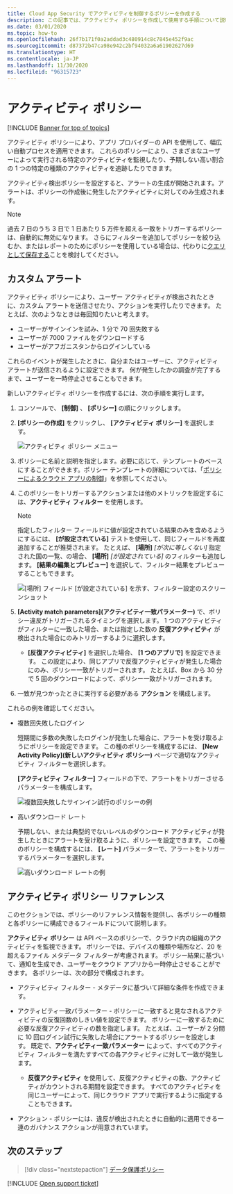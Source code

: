 ```yaml
---
title: Cloud App Security でアクティビティを制御するポリシーを作成する
description: この記事では、アクティビティ ポリシーを作成して使用する手順について説明します。
ms.date: 03/01/2020
ms.topic: how-to
ms.openlocfilehash: 26f7b171f0a2addad3c480914c8c7845e452f9ac
ms.sourcegitcommit: d87372b47ca98e942c2bf94032a6a61902627d69
ms.translationtype: HT
ms.contentlocale: ja-JP
ms.lasthandoff: 11/30/2020
ms.locfileid: "96315723"
---
```

# <a name="activity-policies"></a>アクティビティ ポリシー

[!INCLUDE [Banner for top of topics](includes/banner.md)]

アクティビティ ポリシーにより、アプリ プロバイダーの API を使用して、幅広い自動プロセスを適用できます。 これらのポリシーにより、さまざまなユーザーによって実行される特定のアクティビティを監視したり、予期しない高い割合の 1 つの特定の種類のアクティビティを追跡したりできます。

アクティビティ検出ポリシーを設定すると、アラートの生成が開始されます。アラートは、ポリシーの作成後に発生したアクティビティに対してのみ生成されます。

> [!NOTE]
> 過去 7 日のうち 3 日で 1 日あたり 5 万件を超える一致をトリガーするポリシーは、自動的に無効になります。 さらにフィルターを追加してポリシーを絞り込むか、またはレポートのためにポリシーを使用している場合は、代わりに[クエリとして保存する](activity-filters-queries.md#activity-queries)ことを検討してください。

## <a name="custom-alerts"></a>カスタム アラート

アクティビティ ポリシーにより、ユーザー アクティビティが検出されたときに、カスタム アラートを送信させたり、アクションを実行したりできます。 たとえば、次のようなときは毎回知りたいと考えます。

- ユーザーがサインインを試み、1 分で 70 回失敗する
- ユーザーが 7000 ファイルをダウンロードする
- ユーザーがアフガニスタンからログインしている

これらのイベントが発生したときに、自分またはユーザーに、アクティビティ アラートが送信されるように設定できます。 何が発生したかの調査が完了するまで、ユーザーを一時停止させることもできます。

新しいアクティビティ ポリシーを作成するには、次の手順を実行します。

1. コンソールで、 **[制御]** 、 **[ポリシー]** の順にクリックします。

2. **[ポリシーの作成]** をクリックし、 **[アクティビティ ポリシー]** を選択します。

     ![アクティビティ ポリシー メニュー](media/activity-policy-menu.png)

3. ポリシーに名前と説明を指定します。必要に応じて、テンプレートのベースにすることができます。ポリシー テンプレートの詳細については、「[ポリシーによるクラウド アプリの制御](control-cloud-apps-with-policies.md)」を参照してください。

4. このポリシーをトリガーするアクションまたは他のメトリックを設定するには、**アクティビティ フィルター** を使用します。
    > [!NOTE]
    > 指定したフィルター フィールドに値が設定されている結果のみを含めるようにするには、 **[が設定されている]** テストを使用して、同じフィールドを再度追加することが推奨されます。 たとえば、 **[場所]** *[が次に等しくない]* 指定された国の一覧、の場合、 **[場所]** *[が設定されている]* のフィルターも追加します。 **[結果の編集とプレビュー]** を選択して、フィルター結果をプレビューすることもできます。
    >
    > ![[場所] フィールド [が設定されている] を示す、フィルター設定のスクリーンショット](media/activity-example-location-isset.png)

5. **[Activity match parameters]\(アクティビティ一致パラメーター\)** で、ポリシー違反がトリガーされるタイミングを選択します。 1 つのアクティビティがフィルターに一致した場合、または指定した数の **反復アクティビティ** が検出された場合にのみトリガーするように選択します。
    - **[反復アクティビティ]** を選択した場合、 **[1 つのアプリで]** を設定できます。 この設定により、同じアプリで反復アクティビティが発生した場合にのみ、ポリシー一致がトリガーされます。 たとえば、Box から 30 分で 5 回のダウンロードによって、ポリシー一致がトリガーされます。

6. 一致が見つかったときに実行する必要がある **アクション** を構成します。

これらの例を確認してください。

- 複数回失敗したログイン

    短期間に多数の失敗したログインが発生した場合に、アラートを受け取るようにポリシーを設定できます。 この種のポリシーを構成するには、 **[New Activity Policy]\(新しいアクティビティ ポリシー\)** ページで適切なアクティビティ フィルターを選択します。

    **[アクティビティ フィルター]** フィールドの下で、アラートをトリガーさせるパラメーターを構成します。

    ![複数回失敗したサインイン試行のポリシーの例](media/multiple-failed-log-on-attempts-policy-example.png "複数の失敗したログオン試行ポリシーの例")

- 高いダウンロード レート

    予期しない、または典型的でないレベルのダウンロード アクティビティが発生したときにアラートを受け取るように、ポリシーを設定できます。 この種のポリシーを構成するには、 **[レート]** パラメーターで、アラートをトリガーするパラメーターを選択します。

    ![高いダウンロード レートの例](media/high-download-rate-example.png "高いダウンロード レートの例")

## <a name="activity-policy-reference"></a>アクティビティ ポリシー リファレンス

このセクションでは、ポリシーのリファレンス情報を提供し、各ポリシーの種類と各ポリシーに構成できるフィールドについて説明します。

**アクティビティ ポリシー** は API ベースのポリシーで、クラウド内の組織のアクティビティを監視できます。 ポリシーでは、デバイスの種類や場所など、20 を超えるファイル メタデータ フィルターが考慮されます。 ポリシー結果に基づいて、通知を生成でき、ユーザーをクラウド アプリから一時停止させることができます。
各ポリシーは、次の部分で構成されます。

- アクティビティ フィルター - メタデータに基づいて詳細な条件を作成できます。

- アクティビティ一致パラメーター - ポリシーに一致すると見なされるアクティビティの反復回数のしきい値を設定できます。  ポリシーに一致するために必要な反復アクティビティの数を指定します。 たとえば、ユーザーが 2 分間に 10 回ログイン試行に失敗した場合にアラートするポリシーを設定します。 既定で、**アクティビティ一致パラメーター** によって、すべてのアクティビティ フィルターを満たすすべての各アクティビティに対して一致が発生します。

  - **反復アクティビティ** を使用して、反復アクティビティの数、アクティビティがカウントされる期間を設定できます。 すべてのアクティビティを同じユーザーによって、同じクラウド アプリで実行するように指定することもできます。

- アクション - ポリシーには、違反が検出されたときに自動的に適用できる一連のガバナンス アクションが用意されています。

## <a name="next-steps"></a>次のステップ

> [!div class="nextstepaction"]
> [データ保護ポリシー](data-protection-policies.md)

[!INCLUDE [Open support ticket](includes/support.md)]
